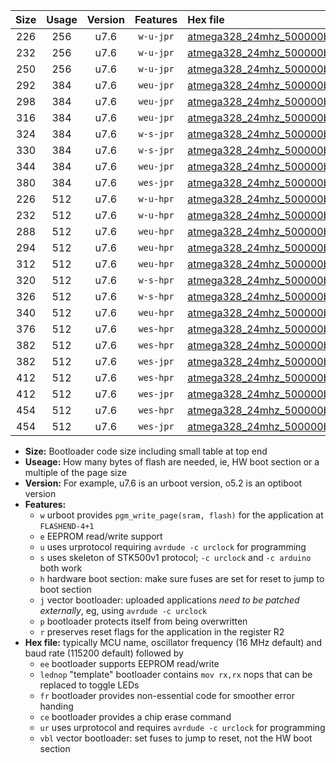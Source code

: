 |Size|Usage|Version|Features|Hex file|
|:-:|:-:|:-:|:-:|:--|
|226|256|u7.6|`w-u-jpr`|[atmega328_24mhz_500000bps_ur_vbl.hex](https://raw.githubusercontent.com/stefanrueger/urboot/main/atmega328_24mhz_500000bps_ur_vbl.hex)|
|232|256|u7.6|`w-u-jpr`|[atmega328_24mhz_500000bps_lednop_ur_vbl.hex](https://raw.githubusercontent.com/stefanrueger/urboot/main/atmega328_24mhz_500000bps_lednop_ur_vbl.hex)|
|250|256|u7.6|`w-u-jpr`|[atmega328_24mhz_500000bps_lednop_fr_ur_vbl.hex](https://raw.githubusercontent.com/stefanrueger/urboot/main/atmega328_24mhz_500000bps_lednop_fr_ur_vbl.hex)|
|292|384|u7.6|`weu-jpr`|[atmega328_24mhz_500000bps_ee_ur_vbl.hex](https://raw.githubusercontent.com/stefanrueger/urboot/main/atmega328_24mhz_500000bps_ee_ur_vbl.hex)|
|298|384|u7.6|`weu-jpr`|[atmega328_24mhz_500000bps_ee_lednop_ur_vbl.hex](https://raw.githubusercontent.com/stefanrueger/urboot/main/atmega328_24mhz_500000bps_ee_lednop_ur_vbl.hex)|
|316|384|u7.6|`weu-jpr`|[atmega328_24mhz_500000bps_ee_lednop_fr_ur_vbl.hex](https://raw.githubusercontent.com/stefanrueger/urboot/main/atmega328_24mhz_500000bps_ee_lednop_fr_ur_vbl.hex)|
|324|384|u7.6|`w-s-jpr`|[atmega328_24mhz_500000bps_vbl.hex](https://raw.githubusercontent.com/stefanrueger/urboot/main/atmega328_24mhz_500000bps_vbl.hex)|
|330|384|u7.6|`w-s-jpr`|[atmega328_24mhz_500000bps_lednop_vbl.hex](https://raw.githubusercontent.com/stefanrueger/urboot/main/atmega328_24mhz_500000bps_lednop_vbl.hex)|
|344|384|u7.6|`weu-jpr`|[atmega328_24mhz_500000bps_ee_lednop_fr_ce_ur_vbl.hex](https://raw.githubusercontent.com/stefanrueger/urboot/main/atmega328_24mhz_500000bps_ee_lednop_fr_ce_ur_vbl.hex)|
|380|384|u7.6|`wes-jpr`|[atmega328_24mhz_500000bps_ee_vbl.hex](https://raw.githubusercontent.com/stefanrueger/urboot/main/atmega328_24mhz_500000bps_ee_vbl.hex)|
|226|512|u7.6|`w-u-hpr`|[atmega328_24mhz_500000bps_ur.hex](https://raw.githubusercontent.com/stefanrueger/urboot/main/atmega328_24mhz_500000bps_ur.hex)|
|232|512|u7.6|`w-u-hpr`|[atmega328_24mhz_500000bps_lednop_ur.hex](https://raw.githubusercontent.com/stefanrueger/urboot/main/atmega328_24mhz_500000bps_lednop_ur.hex)|
|288|512|u7.6|`weu-hpr`|[atmega328_24mhz_500000bps_ee_ur.hex](https://raw.githubusercontent.com/stefanrueger/urboot/main/atmega328_24mhz_500000bps_ee_ur.hex)|
|294|512|u7.6|`weu-hpr`|[atmega328_24mhz_500000bps_ee_lednop_ur.hex](https://raw.githubusercontent.com/stefanrueger/urboot/main/atmega328_24mhz_500000bps_ee_lednop_ur.hex)|
|312|512|u7.6|`weu-hpr`|[atmega328_24mhz_500000bps_ee_lednop_fr_ur.hex](https://raw.githubusercontent.com/stefanrueger/urboot/main/atmega328_24mhz_500000bps_ee_lednop_fr_ur.hex)|
|320|512|u7.6|`w-s-hpr`|[atmega328_24mhz_500000bps.hex](https://raw.githubusercontent.com/stefanrueger/urboot/main/atmega328_24mhz_500000bps.hex)|
|326|512|u7.6|`w-s-hpr`|[atmega328_24mhz_500000bps_lednop.hex](https://raw.githubusercontent.com/stefanrueger/urboot/main/atmega328_24mhz_500000bps_lednop.hex)|
|340|512|u7.6|`weu-hpr`|[atmega328_24mhz_500000bps_ee_lednop_fr_ce_ur.hex](https://raw.githubusercontent.com/stefanrueger/urboot/main/atmega328_24mhz_500000bps_ee_lednop_fr_ce_ur.hex)|
|376|512|u7.6|`wes-hpr`|[atmega328_24mhz_500000bps_ee.hex](https://raw.githubusercontent.com/stefanrueger/urboot/main/atmega328_24mhz_500000bps_ee.hex)|
|382|512|u7.6|`wes-hpr`|[atmega328_24mhz_500000bps_ee_lednop.hex](https://raw.githubusercontent.com/stefanrueger/urboot/main/atmega328_24mhz_500000bps_ee_lednop.hex)|
|382|512|u7.6|`wes-jpr`|[atmega328_24mhz_500000bps_ee_lednop_vbl.hex](https://raw.githubusercontent.com/stefanrueger/urboot/main/atmega328_24mhz_500000bps_ee_lednop_vbl.hex)|
|412|512|u7.6|`wes-hpr`|[atmega328_24mhz_500000bps_ee_lednop_fr.hex](https://raw.githubusercontent.com/stefanrueger/urboot/main/atmega328_24mhz_500000bps_ee_lednop_fr.hex)|
|412|512|u7.6|`wes-jpr`|[atmega328_24mhz_500000bps_ee_lednop_fr_vbl.hex](https://raw.githubusercontent.com/stefanrueger/urboot/main/atmega328_24mhz_500000bps_ee_lednop_fr_vbl.hex)|
|454|512|u7.6|`wes-hpr`|[atmega328_24mhz_500000bps_ee_lednop_fr_ce.hex](https://raw.githubusercontent.com/stefanrueger/urboot/main/atmega328_24mhz_500000bps_ee_lednop_fr_ce.hex)|
|454|512|u7.6|`wes-jpr`|[atmega328_24mhz_500000bps_ee_lednop_fr_ce_vbl.hex](https://raw.githubusercontent.com/stefanrueger/urboot/main/atmega328_24mhz_500000bps_ee_lednop_fr_ce_vbl.hex)|

- **Size:** Bootloader code size including small table at top end
- **Useage:** How many bytes of flash are needed, ie, HW boot section or a multiple of the page size
- **Version:** For example, u7.6 is an urboot version, o5.2 is an optiboot version
- **Features:**
  + `w` urboot provides `pgm_write_page(sram, flash)` for the application at `FLASHEND-4+1`
  + `e` EEPROM read/write support
  + `u` uses urprotocol requiring `avrdude -c urclock` for programming
  + `s` uses skeleton of STK500v1 protocol; `-c urclock` and `-c arduino` both work
  + `h` hardware boot section: make sure fuses are set for reset to jump to boot section
  + `j` vector bootloader: uploaded applications *need to be patched externally*, eg, using `avrdude -c urclock`
  + `p` bootloader protects itself from being overwritten
  + `r` preserves reset flags for the application in the register R2
- **Hex file:** typically MCU name, oscillator frequency (16 MHz default) and baud rate (115200 default) followed by
  + `ee` bootloader supports EEPROM read/write
  + `lednop` "template" bootloader contains `mov rx,rx` nops that can be replaced to toggle LEDs
  + `fr` bootloader provides non-essential code for smoother error handing
  + `ce` bootloader provides a chip erase command
  + `ur` uses urprotocol and requires `avrdude -c urclock` for programming
  + `vbl` vector bootloader: set fuses to jump to reset, not the HW boot section
